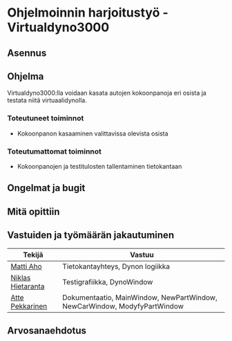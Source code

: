 # Ohjelmoinnin harjoitustyö - Virtualdyno3000

## Asennus



## Ohjelma

Virtualdyno3000:lla voidaan kasata autojen kokoonpanoja eri osista ja testata niitä virtuaalidynolla.

### Toteutuneet toiminnot

* Kokoonpanon kasaaminen valittavissa olevista osista

### Toteutumattomat toiminnot

* Kokoonpanojen ja testitulosten tallentaminen tietokantaan

## Ongelmat ja bugit



## Mitä opittiin



## Vastuiden ja työmäärän jakautuminen

| Tekijä                                              | Vastuu                                                                   |
| --------------------------------------------------- | ------------------------------------------------------------------------ |
| [Matti Aho](https://github.com/matti644)            | Tietokantayhteys, Dynon logiikka                                         |
| [Niklas Hietaranta](https://github.com/niklashieta) | Testigrafiikka, DynoWindow                                               |
| [Atte Pekkarinen](https://github.com/attepee)       | Dokumentaatio, MainWindow, NewPartWindow, NewCarWindow, ModyfyPartWindow |

## Arvosanaehdotus

